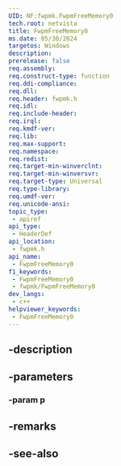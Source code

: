```yaml
---
UID: NF:fwpmk.FwpmFreeMemory0
tech.root: netvista
title: FwpmFreeMemory0
ms.date: 05/30/2024
targetos: Windows
description: 
prerelease: false
req.assembly: 
req.construct-type: function
req.ddi-compliance: 
req.dll: 
req.header: fwpmk.h
req.idl: 
req.include-header: 
req.irql: 
req.kmdf-ver: 
req.lib: 
req.max-support: 
req.namespace: 
req.redist: 
req.target-min-winverclnt: 
req.target-min-winversvr: 
req.target-type: Universal
req.type-library: 
req.umdf-ver: 
req.unicode-ansi: 
topic_type:
 - apiref
api_type:
 - HeaderDef
api_location:
 - fwpmk.h
api_name:
 - FwpmFreeMemory0
f1_keywords:
 - FwpmFreeMemory0
 - fwpmk/FwpmFreeMemory0
dev_langs:
 - c++
helpviewer_keywords:
 - FwpmFreeMemory0
---
```


## -description

## -parameters

### -param p

## -remarks

## -see-also

